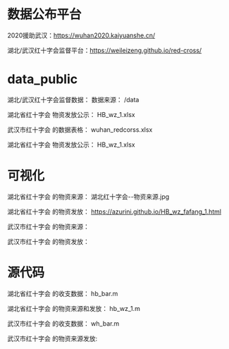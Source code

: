 # 数据公布平台
2020援助武汉：https://wuhan2020.kaiyuanshe.cn/

湖北/武汉红十字会监督平台：https://weileizeng.github.io/red-cross/

# data_public
湖北/武汉红十字会监督数据：
数据来源：  /data

湖北省红十字会 物资发放公示： HB_wz_1.xlsx 

武汉市红十字会 的数据表格： wuhan_redcorss.xlsx

湖北省红十字会 物资发放公示： HB_wz_1.xlsx

# 可视化
湖北省红十字会 的物资来源： 湖北红十字会--物资来源.jpg

湖北省红十字会 的物资发放： https://azurini.github.io/HB_wz_fafang_1.html

武汉市红十字会 的物资来源： 

武汉市红十字会 的物资发放： 

# 源代码
湖北省红十字会 的收支数据： hb_bar.m

湖北省红十字会 的物资来源和发放： hb_wz_1.m

武汉市红十字会 的收支数据： wh_bar.m

武汉市红十字会 的物资来源发放:


